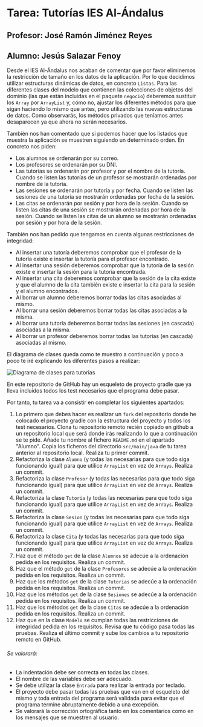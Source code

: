# Tarea: Tutorías IES Al-Ándalus
## Profesor: José Ramón Jiménez Reyes
## Alumno: Jesús Salazar Fenoy

Desde el IES Al-Ándalus nos acaban de comentar que por favor eliminemos la restricción de tamaño en los datos de la aplicación. Por lo que decidimos utilizar estructuras dinámicas de datos, en concreto `Listas`. Para las diferentes clases del modelo que contienen las colecciones de objetos del dominio (las que están incluidas en el paquete `negocio`) deberemos sustituir los `Array` por `ArrayList` y, cómo no, ajustar los diferentes métodos para que sigan haciendo lo mismo que antes, pero utilizando las nuevas estructuras de datos. Como observarás, los métodos privados que teníamos antes desaparecen ya que ahora no serán necesarios.

También nos han comentado que si podemos hacer que los listados que muestra la aplicación se muestren siguiendo un determinado orden. En concreto nos piden:

- Los alumnos se ordenarán por su correo.
- Los profesores se ordenarán por su DNI.
- Las tutorías se ordenarán por profesor y por el nombre de la tutoría. Cuando se listen las tutorías de un profesor se mostrarán ordenadas por nombre de la tutoría.
- Las sesiones se ordenarán por tutoría y por fecha. Cuando se listen las sesiones de una tutoría se mostrarán ordenadas por fecha de la sesión.
- Las citas se ordenarán por sesión y por hora de la sesión. Cuando se listen las citas de una sesión se mostrarán ordenadas por hora de la sesión. Cuando se listen las citas de un alumno se mostrarán ordenadas por sesión y por hora de la sesión.

También nos han pedido que tengamos en cuenta algunas restricciones de integridad:

- Al insertar una tutoría deberemos comprobar que el profesor de la tutoría existe e insertar la tutoría para el profesor encontrado.
- Al insertar una sesión deberemos comprobar que la tutoría de la sesión existe e insertar la sesión para la tutoría encontrada.
- Al insertar una cita deberemos comprobar que la sesión de la cita existe y que el alumno de la cita también existe e insertar la cita para la sesión y el alumno encontrados.
- Al borrar un alumno deberemos borrar todas las citas asociadas al mismo.
- Al borrar una sesión deberemos borrar todas las citas asociadas a la misma.
- Al borrar una tutoría deberemos borrar todas las sesiones (en cascada) asociadas a la misma.
- Al borrar un profesor deberemos borrar todas las tutorías (en cascada) asociadas al mismo.

El diagrama de clases queda como te muestro a continuación y poco a poco te iré explicando los diferentes pasos a realizar:

![Diagrama de clases para tutorias](src/main/resources/Tutorias.png)

En este repositorio de GitHub hay un esqueleto de proyecto gradle que ya lleva incluidos todos los test necesarios que el programa debe pasar. 

Por tanto, tu tarea va a consistir en completar los siguientes apartados:

1. Lo primero que debes hacer es realizar un `fork` del repositorio donde he colocado el proyecto gradle con la estructura del proyecto y todos los test necesarios. Clona tu repositorio remoto recién copiado en github a un repositorio local que será donde irás realizando lo que a continuación se te pide. Añade tu nombre al fichero `README.md` en el apartado "Alumno". Copia los ficheros del directorio `src/main/java` de tu tarea anterior al repositorio local. Realiza tu primer commit.
2. Refactoriza la clase `Alumno` (y todas las necesarias para que todo siga funcionando igual) para que utilice `ArrayList` en vez de `Arrays`. Realiza un commit.
3. Refactoriza la clase `Profesor` (y todas las necesarias para que todo siga funcionando igual) para que utilice `ArrayList` en vez de `Arrays`. Realiza un commit.
4. Refactoriza la clase `Tutoria` (y todas las necesarias para que todo siga funcionando igual) para que utilice `ArrayList` en vez de `Arrays`. Realiza un commit.
5. Refactoriza la clase `Sesion` (y todas las necesarias para que todo siga funcionando igual) para que utilice `ArrayList` en vez de `Arrays`. Realiza un commit.
6. Refactoriza la clase `Cita` (y todas las necesarias para que todo siga funcionando igual) para que utilice `ArrayList` en vez de `Arrays`. Realiza un commit.
7. Haz que el método `get` de la clase `Alumnos`  se adecúe a la ordenación pedida en los requisitos. Realiza un commit.
8. Haz que el método `get` de la clase `Profesores` se adecúe a la ordenación pedida en los requisitos. Realiza un commit.
9. Haz que los métodos `get` de la clase `Tutorias` se adecúe a la ordenación pedida en los requisitos. Realiza un commit.
10. Haz que los métodos `get` de la clase `Sesiones` se adecúe a la ordenación pedida en los requisitos. Realiza un commit.
11. Haz que los métodos `get` de la clase `Citas` se adecúe a la ordenación pedida en los requisitos. Realiza un commit.
12. Haz que en la clase `Modelo` se cumplan todas las restricciones de integridad pedida en los requisitos. Revisa que tu código pasa todas las pruebas. Realiza el último commit y sube los cambios a tu repositorio remoto en GitHub.

###### Se valorará:
- La indentación debe ser correcta en todas las clases.
- El nombre de las variables debe ser adecuado.
- Se debe utilizar la clase `Entrada` para realizar la entrada por teclado.
- El proyecto debe pasar todas las pruebas que van en el esqueleto del mismo y toda entrada del programa será validada para evitar que el programa termine abruptamente debido a una excepción.
- Se valorará la corrección ortográfica tanto en los comentarios como en los mensajes que se muestren al usuario.
